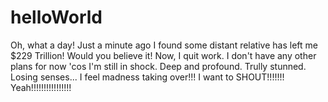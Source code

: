 # helloWorld

Oh, what a day! Just a minute ago I found some distant relative has left me $229 Trillion! Would you believe it! Now, I quit work. I don't have any other plans for now 'cos I'm still in shock. Deep and profound. Trully stunned. Losing senses... I feel madness taking over!!! I want to SHOUT!!!!!!! Yeah!!!!!!!!!!!!!!!!
